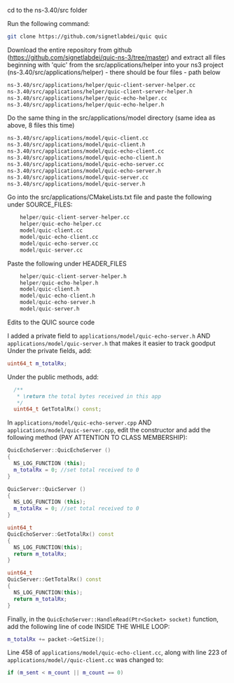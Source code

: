cd to the ns-3.40/src folder

Run the following command: 
```bash
git clone https://github.com/signetlabdei/quic quic
```

Download the entire repository from github (https://github.com/signetlabdei/quic-ns-3/tree/master) and extract all files beginning with 'quic' from the src/applications/helper into your ns3 project (ns-3.40/src/applications/helper) - there should be four files - path below

```bash
ns-3.40/src/applications/helper/quic-client-server-helper.cc
ns-3.40/src/applications/helper/quic-client-server-helper.h
ns-3.40/src/applications/helper/quic-echo-helper.cc
ns-3.40/src/applications/helper/quic-echo-helper.h
```

Do the same thing in the src/applications/model directory (same idea as above, 8 files this time)
```bash
ns-3.40/src/applications/model/quic-client.cc
ns-3.40/src/applications/model/quic-client.h
ns-3.40/src/applications/model/quic-echo-client.cc
ns-3.40/src/applications/model/quic-echo-client.h
ns-3.40/src/applications/model/quic-echo-server.cc
ns-3.40/src/applications/model/quic-echo-server.h
ns-3.40/src/applications/model/quic-server.cc
ns-3.40/src/applications/model/quic-server.h
```

Go into the src/applications/CMakeLists.txt file and paste the following under SOURCE_FILES:

```python
    helper/quic-client-server-helper.cc
    helper/quic-echo-helper.cc
    model/quic-client.cc
    model/quic-echo-client.cc
    model/quic-echo-server.cc
    model/quic-server.cc
```

Paste the following under HEADER_FILES

```python
    helper/quic-client-server-helper.h
    helper/quic-echo-helper.h
    model/quic-client.h
    model/quic-echo-client.h
    model/quic-echo-server.h
    model/quic-server.h
```

Edits to the QUIC source code

I added a private field to ```applications/model/quic-echo-server.h``` AND ```applications/model/quic-server.h``` that makes it easier to track goodput
Under the private fields, add:
```c++
uint64_t m_totalRx;
```
Under the public methods, add:
```c++
  /**
   * \return the total bytes received in this app
   */
  uint64_t GetTotalRx() const;
```
In ```applications/model/quic-echo-server.cpp``` AND ```applications/model/quic-server.cpp```, edit the constructor and add the following method (PAY ATTENTION TO CLASS MEMBERSHIP):
```c++
QuicEchoServer::QuicEchoServer ()
{
  NS_LOG_FUNCTION (this);
  m_totalRx = 0; //set total received to 0
}

QuicServer::QuicServer ()
{
  NS_LOG_FUNCTION (this);
  m_totalRx = 0; //set total received to 0
}

uint64_t
QuicEchoServer::GetTotalRx() const 
{
  NS_LOG_FUNCTION(this);
  return m_totalRx;
}

uint64_t
QuicServer::GetTotalRx() const 
{
  NS_LOG_FUNCTION(this);
  return m_totalRx;
}
```

Finally, in the ```QuicEchoServer::HandleRead(Ptr<Socket> socket)``` function, add the following line of code INSIDE THE WHILE LOOP:
```c++
m_totalRx += packet->GetSize();
```
Line 458 of ```applications/model/quic-echo-client.cc```, along with line 223 of ```applications/model//quic-client.cc``` was changed to:
```c++
if (m_sent < m_count || m_count == 0)
```


